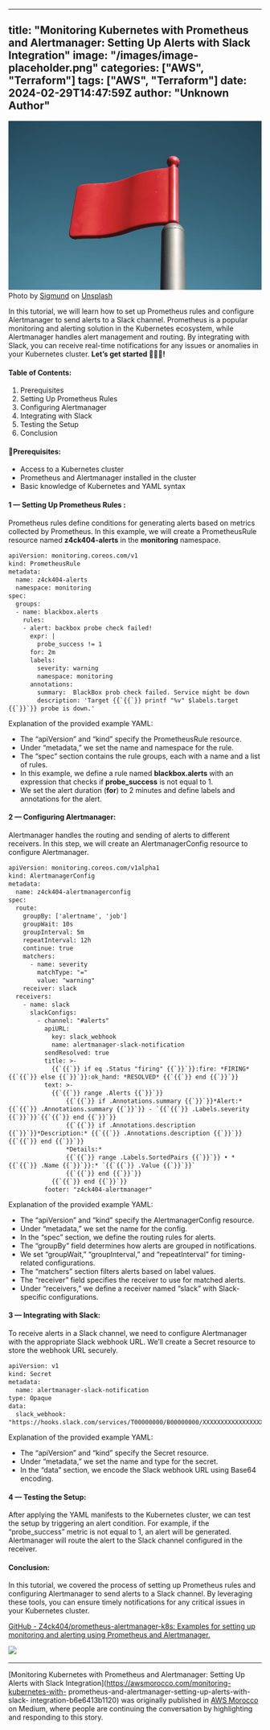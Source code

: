 
---
title: "Monitoring Kubernetes with Prometheus and Alertmanager: Setting Up Alerts with Slack Integration"
image: "/images/image-placeholder.png"
categories: ["AWS", "Terraform"]
tags: ["AWS", "Terraform"]
date: 2024-02-29T14:47:59Z
author: "Unknown Author"
---

![](/assets/images/medium/0*KAcI4WGbxyNHP0o5)Photo by
[Sigmund](https://unsplash.com/@sigmund?utm_source=medium&utm_medium=referral)
on [Unsplash](https://unsplash.com?utm_source=medium&utm_medium=referral)

In this tutorial, we will learn how to set up Prometheus rules and configure
Alertmanager to send alerts to a Slack channel. Prometheus is a popular
monitoring and alerting solution in the Kubernetes ecosystem, while
Alertmanager handles alert management and routing. By integrating with Slack,
you can receive real-time notifications for any issues or anomalies in your
Kubernetes cluster. **Let’s get started 👨🏻‍💻!**

#### **Table of Contents:**

  1. Prerequisites
  2. Setting Up Prometheus Rules
  3. Configuring Alertmanager
  4. Integrating with Slack
  5. Testing the Setup
  6. Conclusion

#### 🚦Prerequisites:

  * Access to a Kubernetes cluster
  * Prometheus and Alertmanager installed in the cluster
  * Basic knowledge of Kubernetes and YAML syntax

#### **1 — Setting Up Prometheus Rules** :

Prometheus rules define conditions for generating alerts based on metrics
collected by Prometheus. In this example, we will create a PrometheusRule
resource named **z4ck404-alerts** in the **monitoring** namespace.

    
    
    apiVersion: monitoring.coreos.com/v1  
    kind: PrometheusRule  
    metadata:  
      name: z4ck404-alerts  
      namespace: monitoring  
    spec:  
      groups:  
      - name: blackbox.alerts  
        rules:  
        - alert: backbox probe check failed!   
          expr: |  
            probe_success != 1  
          for: 2m  
          labels:  
            severity: warning  
            namespace: monitoring  
          annotations:  
            summary:  BlackBox prob check failed. Service might be down  
            description: 'Target {{`{{`}} printf "%v" $labels.target {{`}}`}} probe is down.'

Explanation of the provided example YAML:

  * The “apiVersion” and “kind” specify the PrometheusRule resource.
  * Under “metadata,” we set the name and namespace for the rule.
  * The “spec” section contains the rule groups, each with a name and a list of rules.
  * In this example, we define a rule named **blackbox.alerts** with an expression that checks if **probe_success** is not equal to 1.
  * We set the alert duration (**for**) to 2 minutes and define labels and annotations for the alert.

#### 2 — Configuring Alertmanager:

Alertmanager handles the routing and sending of alerts to different receivers.
In this step, we will create an AlertmanagerConfig resource to configure
Alertmanager.

    
    
    apiVersion: monitoring.coreos.com/v1alpha1  
    kind: AlertmanagerConfig  
    metadata:  
      name: z4ck404-alertmanagerconfig  
    spec:  
      route:  
        groupBy: ['alertname', 'job']  
        groupWait: 10s  
        groupInterval: 5m  
        repeatInterval: 12h  
        continue: true  
        matchers:  
          - name: severity  
            matchType: "="  
            value: "warning"  
        receiver: slack  
      receivers:  
        - name: slack  
          slackConfigs:  
            - channel: "#alerts"  
              apiURL:  
                key: slack_webhook  
                name: alertmanager-slack-notification  
              sendResolved: true  
              title: >-  
                {{`{{`}} if eq .Status "firing" {{`}}`}}:fire: *FIRING* {{`{{`}} else {{`}}`}}:ok_hand: *RESOLVED* {{`{{`}} end {{`}}`}}  
              text: >-  
                {{`{{`}} range .Alerts {{`}}`}}  
                    {{`{{`}} if .Annotations.summary {{`}}`}}*Alert:* {{`{{`}} .Annotations.summary {{`}}`}} - `{{`{{`}} .Labels.severity {{`}}`}}`{{`{{`}} end {{`}}`}}  
                    {{`{{`}} if .Annotations.description {{`}}`}}*Description:* {{`{{`}} .Annotations.description {{`}}`}}{{`{{`}} end {{`}}`}}  
                    *Details:*  
                    {{`{{`}} range .Labels.SortedPairs {{`}}`}} • *{{`{{`}} .Name {{`}}`}}:* `{{`{{`}} .Value {{`}}`}}`  
                    {{`{{`}} end {{`}}`}}  
                {{`{{`}} end {{`}}`}}  
              footer: "z4ck404-alertmanager"

Explanation of the provided example YAML:

  * The “apiVersion” and “kind” specify the AlertmanagerConfig resource.
  * Under “metadata,” we set the name for the config.
  * In the “spec” section, we define the routing rules for alerts.
  * The “groupBy” field determines how alerts are grouped in notifications.
  * We set “groupWait,” “groupInterval,” and “repeatInterval” for timing-related configurations.
  * The “matchers” section filters alerts based on label values.
  * The “receiver” field specifies the receiver to use for matched alerts.
  * Under “receivers,” we define a receiver named “slack” with Slack-specific configurations.

#### 3 — Integrating with Slack:

To receive alerts in a Slack channel, we need to configure Alertmanager with
the appropriate Slack webhook URL. We’ll create a Secret resource to store the
webhook URL securely.

    
    
    apiVersion: v1  
    kind: Secret  
    metadata:  
      name: alertmanager-slack-notification  
    type: Opaque  
    data:  
      slack_webhook: "https://hooks.slack.com/services/T00000000/B00000000/XXXXXXXXXXXXXXXXXXXXXXXX"

Explanation of the provided example YAML:

  * The “apiVersion” and “kind” specify the Secret resource.
  * Under “metadata,” we set the name and type for the secret.
  * In the “data” section, we encode the Slack webhook URL using Base64 encoding.

#### 4 — Testing the Setup:

After applying the YAML manifests to the Kubernetes cluster, we can test the
setup by triggering an alert condition. For example, if the “probe_success”
metric is not equal to 1, an alert will be generated. Alertmanager will route
the alert to the Slack channel configured in the receiver.

#### Conclusion:

In this tutorial, we covered the process of setting up Prometheus rules and
configuring Alertmanager to send alerts to a Slack channel. By leveraging
these tools, you can ensure timely notifications for any critical issues in
your Kubernetes cluster.

[GitHub - Z4ck404/prometheus-alertmanager-k8s: Examples for setting up
monitoring and alerting using Prometheus and
Alertmanager.](https://github.com/Z4ck404/prometheus-alertmanager-k8s)

![](/assets/images/medium/stat?event=post.clientViewed&referrerSource=full_rss&postId=b6e6413b1120)

* * *

[Monitoring Kubernetes with Prometheus and Alertmanager: Setting Up Alerts
with Slack Integration](https://awsmorocco.com/monitoring-kubernetes-with-
prometheus-and-alertmanager-setting-up-alerts-with-slack-
integration-b6e6413b1120) was originally published in [AWS
Morocco](https://awsmorocco.com) on Medium, where people are continuing the
conversation by highlighting and responding to this story.

